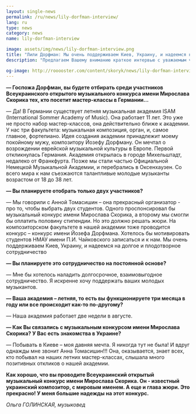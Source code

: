 ```yaml
---
layout: single-news
permalink: /ru/news/lily-dorfman-interview/
lang: ru
type: news
category: news
name: lily-dorfman-interview

image: assets/img/news/lily-dorfman-interview.png
title: "Лили Дорфман: Мы очень поддерживаем Киев, Украину, и надеемся на долгое и плодотворное сотрудничество"
description: "Предлагаем Вашему вниманию краткое интервью с уважаемым членом жюри конкурса, известной пианисткой и педагогом, госпожой Лили Дорфман (Израиль)"

og-image: http://rooooster.com/content/skoryk/news/lily-dorfman-interview.png
---
```


**— Госпожа Дорфман, вы будете отбирать среди участников Всеукраинского открытого музыкального конкурса имени Мирослава Скорика тех, кто посетит мастер-классы в Германии…**

— Да! В Германии существует летняя музыкальная академия ISAM (International Sommer Academy of Music). Она работает 11 лет. Это уже не просто набор мастер-классов, она действительно ближе к академии. У нас три факультета: музыкальная композиция, орган, и, самое главное, фортепиано.
Идея создания академии принадлежит моему покойному мужу, композитору Йозефу Дорфману.
Он мечтал о возрождении еврейской музыкальной культуры в Европе. Первой откликнулась Германия. Академия открылась в городе Михельштадт, недалеко от Франкфурта. Позже мы стали частью Официальной Немецкой Музыкальной Академии, и перебрались в Оксенхаузен. 
Со всего мира к нам съезжаются талантливые молодые музыканты возрастом от 18 до 38 лет.

**— Вы планируете отобрать только двух участников?**

— Мы говорили с Анной Томасишин – она прекрасный организатор - про то, чтобы выбрать двух студентов. Одного проспонсировал бы музыкальный конкурс имени Мирослава Скорика, а второму мы смогли бы оплатить половину стипендии. Но это должно решать жюри.
На композиторском факультете в нашей академии тоже проводится конкурс – конкурс имени Йозефа Дорфмана. Хотелось бы мотивировать студентов НМАУ имени П.И. Чайковского записаться и к нам.
Мы очень поддерживаем Киев, Украину, и надеемся на долгое и плодотворное сотрудничество 

**— Вы планируете это сотрудничество на постоянной основе?**

— Мне бы хотелось наладить долгосрочное, взаимовыгодное сотрудничество. Я искренне хочу поддержать ваших молодых музыкантов. 

**— Ваша академия – летняя, то есть вы функционируете три месяца в году или все происходит как-то по-другому?**

— Наша академия работает две недели в августе. 

**— Как Вы связались с музыкальным конкурсом имени Мирослава Скорика? У Вас есть знакомства в Украине?**

— Побывать в Киеве – моя давняя мечта. Я никогда тут не была! И вдруг однажды мне звонит Анна Томасишин!!! Она, оказывается, знает всех, кто побывал на наших летних мастер-классах, слышала много позитивных откликов о нашей академии.

**Как хорошо, что вы проводите Всеукраинский открытый музыкальный конкурс имени Мирослава Скорика. Он - известный украинский композитор, с мировым именем. А еще и глава жюри. Это прекрасно! У меня большие надежды на этот конкурс.**

_Ольга ГОЛИНСКАЯ, музыковед_
